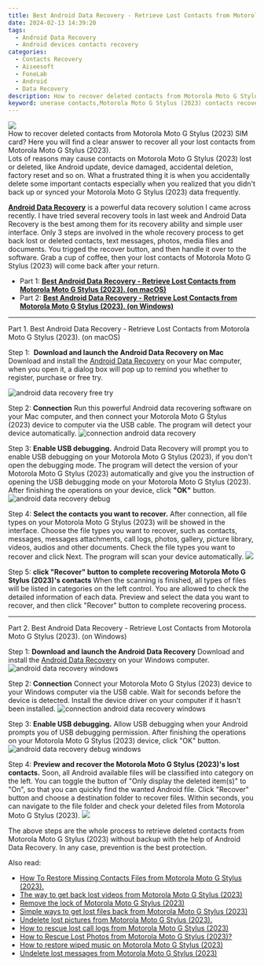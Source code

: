 ```yaml
---
title: Best Android Data Recovery - Retrieve Lost Contacts from Motorola Moto G Stylus (2023).
date: 2024-02-13 14:39:20
tags: 
  - Android Data Recovery
  - Android devices contacts recovery
categories: 
  - Contacts Recovery
  - Aiseesoft
  - FoneLab
  - Android
  - Data Recovery
description: How to recover deleted contacts from Motorola Moto G Stylus (2023) SIM card? Here you will find a clear answer to recover all your lost contacts from Motorola Moto G Stylus (2023).
keyword: unerase contacts,Motorola Moto G Stylus (2023) contacts recovery,android contacts retrieval,save erased contacts from Motorola Moto G Stylus (2023),retrieve wiped phone number Motorola Moto G Stylus (2023),restore deleted phone number on Motorola Moto G Stylus (2023),how can i get contacts back on Motorola Moto G Stylus (2023),how to get back deleted contacts Motorola Moto G Stylus (2023) phone,lost all contacts in Motorola Moto G Stylus (2023) again,how to recover contacts Motorola Moto G Stylus (2023),Motorola Moto G Stylus (2023) all contacts delete,how to refind deleted contacts from Motorola Moto G Stylus (2023)
---
```


<img src="https://img0mobiles.techidaily.com/images/best-assets/devices/motorola/motorola-moto-g-stylus-(2023)/2.jpg" class="atpl-imgstyle"  />

<div class="atpl-content atpl-for-fonelab-android recover-contacts">

<div class="atpl-post-description-part-1">
How to recover deleted contacts from Motorola Moto G Stylus (2023) SIM card? Here you will find a clear answer to recover all your lost contacts from Motorola Moto G Stylus (2023).
</div>




<div class="atpl-post-description-part-2">
<div class="tpl-content-sub-paragraph-question">
  Lots of reasons may cause contacts on Motorola Moto G Stylus (2023) lost or deleted, like Android update, device damaged, accidental deletion, factory reset and so on. What a frustrated thing it is when you accidentally delete some important contacts especially when you realized that you didn't back up or synced your Motorola Moto G Stylus (2023) data frequently.
</div>

</div>

<div class="atpl-post-description-part-3">
<div class="tpl-content-sub-paragraph-content">
  <p>
    <a href="https://tools.techidaily.com/aiseesoft-android-data-recovery/" target="_blank" rel="noopener"><strong>Android Data Recovery</strong></a> is a powerful data recovery solution I came across recently. I have tried several recovery tools in last week and Android Data Recovery is the best among them for its recovery ability and simple user interface. Only 3 steps are involved in the whole recovery process to get back lost or deleted contacts, text messages, photos, media files and documents. You trigged the recover button, and then handle it over to the software. Grab a cup of coffee, then your lost contacts of Motorola Moto G Stylus (2023) will come back after your return.
  </p>
</div>
</div>


<ul>
  <li>Part 1: <strong><a href="#p1"> Best Android Data Recovery - Retrieve Lost Contacts from Motorola Moto G Stylus (2023).  (on macOS)</a></strong></li>
  <li>Part 2: <strong><a href="#p2"> Best Android Data Recovery - Retrieve Lost Contacts from Motorola Moto G Stylus (2023).  (on Windows)</a></strong></li>
</ul>




<!-- Part 1 -->
<a id="p1" name="p1" ></a><hr>

<div>
  <span class="atpl-step-part-style">Part 1. Best Android Data Recovery - Retrieve Lost Contacts from Motorola Moto G Stylus (2023). (on macOS)</span>
</div>  

<span class="atpl-stepstyle-a"><span>Step 1: </span></span> <strong>Download and launch the Android Data Recovery on Mac</strong>
Download and install the <a href="https://tools.techidaily.com/aiseesoft-android-data-recovery/" target="_blank" rel="noopener">Android Data Recovery</a> on your Mac computer, when you open it, a dialog box will pop up to remind you whether to register, purchase or free try.

<img src="https://tools.techidaily.com/images/apps/aiseesoft/android-data-recovery/mac-free-try.png" class="atpl-imgstyle" alt="android data recovery free try" />

<span class="atpl-stepstyle-a"><span>Step 2: </span></span> <strong>Connection</strong>
Run this powerful Android data recovering software on your Mac computer, and then connect your Motorola Moto G Stylus (2023) device to computer via the USB cable. The program will detect your device automatically.
<img src="https://tools.techidaily.com/images/apps/aiseesoft/android-data-recovery/mac-connection-interface.jpg" class="atpl-imgstyle" alt="connection android data recovery" />

<span class="atpl-stepstyle-a"><span>Step 3: </span></span> <strong>Enable USB debugging.</strong>
Android Data Recovery will prompt you to enable USB debugging on your Motorola Moto G Stylus (2023), if you don't open the debugging mode. The program will detect the version of your Motorola Moto G Stylus (2023) automatically and give you the instruction of opening the USB debugging mode on your Motorola Moto G Stylus (2023). After finishing the operations on your device, click <strong>"OK"</strong> button.
<img src="https://tools.techidaily.com/images/apps/aiseesoft/android-data-recovery/mac-android-usb-debug.jpg"  class="atpl-imgstyle" alt="android data recovery debug" />

<span class="atpl-stepstyle-a"><span>Step 4: </span></span> <strong>Select the contacts you want to recover.</strong>
After connection, all file types on your Motorola Moto G Stylus (2023) will be showed in the interface. Choose the file types you want to recover, such as contacts, messages, messages attachments, call logs, photos, gallery, picture library, videos, audios and other documents. Check the file types you want to recover and click Next. The program will scan your device automatically.
<img src="https://tools.techidaily.com/images/apps/aiseesoft/android-data-recovery/mac-choose-type-contacts.jpg" class="atpl-imgstyle"  />

<span class="atpl-stepstyle-a"><span>Step 5: </span></span> <strong>click "Recover" button to  complete recovering Motorola Moto G Stylus (2023)'s contacts</strong>
When the scanning is finished, all types of files will be listed in categories on the left control. You are allowed to check the detailed information of each data. Preview and select the data you want to recover, and then click "Recover" button to complete recovering process.


<a id="p2" name="p2"></a><hr>

<!-- Part 2 -->
<div>
  <span class="atpl-step-part-style">Part 2. Best Android Data Recovery - Retrieve Lost Contacts from Motorola Moto G Stylus (2023). (on Windows)</span>
</div>

<span class="atpl-stepstyle-a"><span>Step 1: </span></span> <strong>Download and launch the Android Data Recovery</strong>
Download and install the <a href="https://tools.techidaily.com/aiseesoft-android-data-recovery/" target="_blank" rel="noopener">Android Data Recovery</a> on your Windows computer.
<img src="https://tools.techidaily.com/images/apps/aiseesoft/android-data-recovery/win-start-interface.png"  class="atpl-imgstyle" alt="android data recovery windows" />

<span class="atpl-stepstyle-a"><span>Step 2: </span></span> <strong>Connection</strong>
Connect your Motorola Moto G Stylus (2023) device to your Windows computer via the USB cable. Wait for seconds before the device is detected. Install the device driver on your computer if it hasn't been installed.
<img src="https://tools.techidaily.com/images/apps/aiseesoft/android-data-recovery/win-connection-interface.png" class="atpl-imgstyle" alt="connection android data recovery windows" />

<span class="atpl-stepstyle-a"><span>Step 3: </span></span> <strong>Enable USB debugging.</strong>
Allow USB debugging when your Android prompts you of USB debugging permission. After finishing the operations on your Motorola Moto G Stylus (2023) device, click "OK" button.
<img src="https://tools.techidaily.com/images/apps/aiseesoft/android-data-recovery/win-android-usb-debug.png" class="atpl-imgstyle" alt="android data recovery debug windows" />

<span class="atpl-stepstyle-a"><span>Step 4: </span></span> <strong>Preview and recover the Motorola Moto G Stylus (2023)'s lost contacts.</strong>
Soon, all Android available files will be classified into category on the left. You can toggle the button of "Only display the deleted item(s)" to "On", so that you can quickly find the wanted Android file. Click "Recover" button and choose a destination folder to recover files. Within seconds, you can navigate to the file folder and check your deleted files from Motorola Moto G Stylus (2023).
<img src="https://tools.techidaily.com/images/apps/aiseesoft/android-data-recovery/win-recover-contacts.jpg" class="atpl-imgstyle"  />

<div class="atpl-post-description-part-4">
<div class="tpl-content-sub-paragraph-normal">
    <p>
        The above steps are the whole process to retrieve deleted contacts from Motorola Moto G Stylus (2023) without backup with the help of Android Data Recovery. In any case, prevention is the best protection.
    </p>
</div>
</div>

<ins class="adsbygoogle"
     style="display:block"
     data-ad-client="ca-pub-7571918770474297"
     data-ad-slot="8358498916"
     data-ad-format="auto"
     data-full-width-responsive="true"></ins>

<span class="atpl-alsoreadstyle">Also read:</span>
<div><ul>
<li><a href="/how-to-restore-missing-contacts-files-from-motorola-moto-g-stylus-2023-by-fonelab-android-recover-contacts/" target="_blank" rel="noopener"><u>How To  Restore Missing Contacts Files from Motorola Moto G Stylus (2023).</u></a></li>
<li><a href="/the-way-to-get-back-lost-videos-from-motorola-moto-g-stylus-2023-by-fonelab-android-recover-video/" target="_blank" rel="noopener"><u>The way to get back lost videos from Motorola Moto G Stylus (2023)</u></a></li>
<li><a href="/remove-the-lock-of-motorola-moto-g-stylus-2023-by-drfone-android-unlock-android-unlock/" target="_blank" rel="noopener"><u>Remove the lock of Motorola Moto G Stylus (2023)</u></a></li>
<li><a href="/simple-ways-to-get-lost-files-back-from-motorola-moto-g-stylus-2023-by-fonelab-android-recover-data/" target="_blank" rel="noopener"><u>Simple ways to get lost files back from Motorola Moto G Stylus (2023)</u></a></li>
<li><a href="/undelete-lost-pictures-from-motorola-moto-g-stylus-2023-by-fonelab-android-recover-pictures/" target="_blank" rel="noopener"><u>Undelete lost pictures from Motorola Moto G Stylus (2023).</u></a></li>
<li><a href="/how-to-rescue-lost-call-logs-from-motorola-moto-g-stylus-2023-by-fonelab-android-recover-call-logs/" target="_blank" rel="noopener"><u>How to rescue lost call logs from Motorola Moto G Stylus (2023)</u></a></li>
<li><a href="/how-to-rescue-lost-photos-from-motorola-moto-g-stylus-2023-by-fonelab-android-recover-photos/" target="_blank" rel="noopener"><u>How to Rescue Lost Photos from Motorola Moto G Stylus (2023)?</u></a></li>
<li><a href="/how-to-restore-wiped-music-on-motorola-moto-g-stylus-2023-by-fonelab-android-recover-music/" target="_blank" rel="noopener"><u>How to restore wiped music on Motorola Moto G Stylus (2023)</u></a></li>
<li><a href="/undelete-lost-messages-from-motorola-moto-g-stylus-2023-by-fonelab-android-recover-messages/" target="_blank" rel="noopener"><u>Undelete lost messages from Motorola Moto G Stylus (2023)</u></a></li>
</ul></div>

</div>
